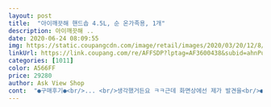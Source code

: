 ```yaml
---
layout: post 
title:  "아이깨끗해 핸드솝 4.5L, 순 온가족용, 1개" 
description: 아이깨끗해 ..
date: 2020-06-24 08:09:55 
img: https://static.coupangcdn.com/image/retail/images/2020/03/20/12/8/5a6ebe7e-a193-45fe-98a7-45841f3ee2a8.jpg 
linkUrl: https://link.coupang.com/re/AFFSDP?lptag=AF3600438&subid=ahnPublicAsk&pageKey=1419357603&itemId=2457078089&vendorItemId=70450613285&traceid=V0-113-6a786666b6ae432c 
categories: [1011] 
color: A566FF 
price: 29280 
author: Ask View Shop 
cont:  "●구매후기●<br/>... <br/>생각했거든요 ㅋㅋ근데 화면상에선 제가 발견을<br/>●●와진짜 신세계 !!!ㅎㅎ<br/>ㅎㅎ 고체 비누 쓸때는 귀찮은지 손을 잘 안씻었거든요 ㅜ<br/>근데 우연히 대용량 제품을 발견했어요 ^^<br/>마개가있네요 ㅎㅎ 요 마개 딱 끼우고 작은 용기 통에<br/>못한건지  제품 도착하고 보니 따로 작은 통에 따를수있는<br/>부으면 한방울도 흘리지않고 잘 들어가요 ^^<br/>생기니 신기한지 더 자주 씻더라구요^^ 완전 만족!!합니다.<br/><br/>솔직히 반가우면서도 대용량인데 조그만 통에 어떻게 붓지<br/>오래오래 쓸수있겠어요 ㅎㅎ감사합니다♡<br/>용기로 된걸 2개 세트로 샀는데 다 쓰고 나니 리필 사려고<br/>이런 제품이 있는지도 몰랐네요 ㅜㅜㅎㅎ 아이깨끗해<br/>자주 많이 사용하시는 분들은 꼭 대용량으로 사세요! 본품으로 매번 사용하기에는 용기가 아까워 리필을 주로 많이 구매했었는데 저는 아이깨끗해로 손,발 가끔가다 걸레도 빨아서 빨리 사용하는 편이라 매번 리필 자르고 따르고 쓰레기통에 버리는것까지가 너무너무너무 귀찮았어요! 대용량에는 쉽게 덜어서 사용할수있는  기구(?)용기(?)도 같이 동봉되어 오니까 너무좋습니다.<br/>.<br/>뚜껑도 달려있어 기존 뚜껑 버리고 이걸로 교체해서 보관중입니다! 용량이 있어 무거울꺼라 생각했었는데 손잡이가 있어서 바닥에 놓고 기울이면 되니까 무겁지 않아요.<br/>그래도 본품 용기는 주기적으로 바꿔주는게 위생상 좋다고 하니까 대용량 다 사용하는 시기에 맞춰 본품교체 하면서 쓸 생각입니다ㅎ<br/>코로나땜에 손도 자주 씻고 그러는데 애들이 거품이 바로<br/>항상 아이깨끗해 사용하고 있는데.<br/> 450ml?로 사용하다가 대용량으로 구매하니.<br/>.<br/> 저는 당연히 좋고 ㅋㅋ 아이들은.<br/>.<br/> 이젠 발까지 아이깨끗해로ㅋㅋ<br/>해도 너무 자주 충전해줘야할거 같아서 망설이고 있었거든요... <br/><br/>" 
---
```

